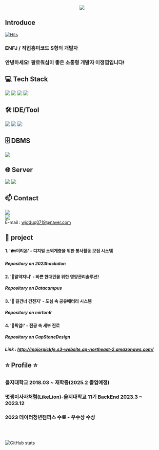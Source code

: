 <div align="center">
    <img src="https://capsule-render.vercel.app/api?type=soft&color=0:3edac0,100:304cd9&height=120&text=This%20is%20I%20Like%20Cloudy's%20Space&animation=&fontColor=ffffff&fontSize=50" />
</div>

## Introduce
[![Hits](https://hitmeup-backend-593087166771.asia-northeast1.run.app/api/count/increment?url=https%3A%2F%2Fgithub.com%2FILikeCLoudy%2F&title=hits&title_bg=48b5f9&count_bg=79c83d&edge_flat=false)](https://hitmeup-backend-593087166771.asia-northeast1.run.app) <br>
### ENFJ / 직업흥미코드 S형의 개발자
### 안녕하세요! 팔로워십이 좋은 소통형 개발자 이정엽입니다!

## 💻 Tech Stack

<a><img src="https://img.shields.io/badge/Java-ED8B00?style=for-the-badge&logo=openjdk&logoColor=white/"></a>
  <a><img src="https://img.shields.io/badge/Spring%20boot-6DB33F?style=for-the-badge&logo=springboot&logoColor=white"/></a>
  <a><img src="https://img.shields.io/badge/Spring-6DB33F?style=for-the-badge&logo=spring&logoColor=white/"></a>
  <a><img src="https://img.shields.io/badge/R-276DC3?style=for-the-badge&logo=r&logoColor=white/"></a>

## 🛠 IDE/Tool

<a><img src="https://img.shields.io/badge/Eclipse-2C2255?style=for-the-badge&logo=eclipse&logoColor=white/"></a>
<a><img src="https://img.shields.io/badge/IntelliJ_IDEA-000000.svg?style=for-the-badge&logo=intellij-idea&logoColor=white/"></a>
<a><img src="https://img.shields.io/badge/VisualStudioCode-007ACC?style=for-the-badge&logo=visualstudiocode&logoColor=white"/></a>

## 🗄️ DBMS
<a><img src="https://img.shields.io/badge/MySQL-00000F?style=for-the-badge&logo=mysql&logoColor=white/"></a>

## 🌐 Server
<a><img src="https://img.shields.io/badge/Apache--Tomcat-F8DC75?style=for-the-badge&logo=apachetomcat&logoColor=white"></a>
<a><img src="https://img.shields.io/badge/Amazon%20AWS-232F3E?style=for-the-badge&logo=amazonaws&logoColor=white"></a>


## 📫 Contact
<a href=https://www.instagram.com/lee_jy0719/> <img src="https://img.shields.io/badge/Instagram-E4405F?style=for-the-badge&logo=Instagram&logoColor=white&link=https://www.instagram.com/lee_jy0719/"></a>
<br>
<a><img src="https://img.shields.io/badge/velog-232F3E?style=for-the-badge&logo=amazonaws&logoColor=white"></a>
<br>
E-mail : wjdduq0719@naver.com

## 💬 project
#### 1. '👪이리온' - 디지털 소외계층을 위한 봉사활동 모집 시스템
##### Repository on 2023hackaton

#### 2. '💊알약지니' - 바쁜 현대인을 위한 영양관리솔루션!
##### Repository on Datacampus

#### 3. '🔋 길건너 건전지' - 도심 속 공유배터리 시스템
##### Repository on mirton6

#### 4. '🏫픽업!' - 전공 속 세부 진로
##### Repository on CapStoneDesign
##### Link : http://majorpickfe.s3-website.ap-northeast-2.amazonaws.com/

## ⭐ Profile ⭐
### 을지대학교 2018.03 ~ 재학중(2025.2 졸업예정)
### 멋쟁이사자처럼(LikeLion)-을지대학교 11기 BackEnd 2023.3 ~ 2023.12
### 2023 데이터청년캠퍼스 수료 - 우수상 수상
<br>
<br>

![GitHub stats](https://github-readme-stats.vercel.app/api?username=ILikeCLoudy&show_icons=true&theme=radical)
